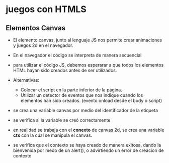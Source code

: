 # juegos con HTMLS

## Elementos Canvas

- El elemento canvas, junto al lenguaje JS nos permite crear animaciones y juegos 2d en el navegador.

- En el navegador el código se interpreta de manera secuencial

- para utilizar el código JS, debemos esperarar a que todos los elementos HTML hayan sido creados antes de ser utilizados.

- Alternativas:
    - Colocar el script en la parte inferior de la página.
    - Utilizar un detector de eventos que nos indique cuando los elementos han sido creados. (evento onload desde el body o script)

- se crea una variable canvas por medio del identificador de la etiqueta
- se verifica si la variable se creó correctamente
- en realidad se trabaja con el **conexto** de canvas 2d, se crea una variable **ctx** con la cual se manipula el canvas.
- se verifica que el contexto se haya creado de manera exitosa, dando la bienvenida por medo de un alert(), o advirtiendo un error de creacion de contexto